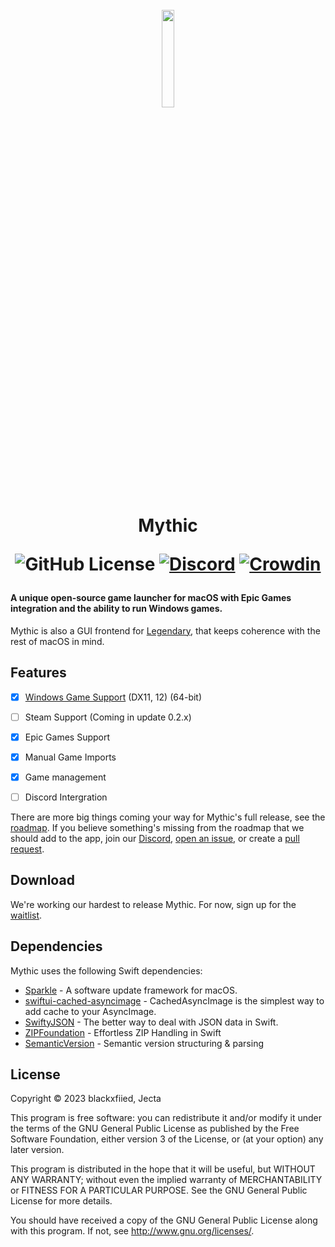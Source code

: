<h1 align="center">
  <br>
  <a href="https://getmythic.app">
    <img src="https://github.com/MythicApp/Mythic/assets/41133734/55df5b7d-f40f-4048-a5d9-e3746d92e138" 
      style="width: 20%; height: 20%;">
  </a>

  Mythic

  ![GitHub License](https://img.shields.io/github/license/MythicApp/Mythic) 
  [![Discord](https://img.shields.io/discord/1154998702650425397?logo=discord)](https://discord.com/invite/58NZ7fFqPy)
  [![Crowdin](https://badges.crowdin.net/mythicapp/localized.svg)](https://crowdin.com/project/mythicapp)
  
</h1>

<h4><b>A unique open-source game launcher for macOS with Epic Games integration and the ability to run Windows games.</b></h4>

Mythic is also a GUI frontend for [Legendary](https://github.com/derrod/legendary), that keeps coherence with the rest of macOS in mind.

## Features
- [x] [Windows Game Support](https://github.com/MythicApp/Engine) (DX11, 12) (64-bit)
- [ ] Steam Support (Coming in update 0.2.x)
- [x] Epic Games Support
- [x] Manual Game Imports
- [x] Game management
- [ ] Discord Intergration


There are more big things coming your way for Mythic's full release, see the [roadmap](https://github.com/orgs/MythicApp/projects/2/views/2).
If you believe something's missing from the roadmap that we should add to the app, join our [Discord](https://discord.com/invite/58NZ7fFqPy), [open an issue](https://github.com/MythicApp/Mythic/issues/new/choose), or create a [pull request](https://github.com/MythicApp/Mythic/compare).

## Download
We're working our hardest to release Mythic. For now, sign up for the [waitlist](https://getmythic.app).

## Dependencies
Mythic uses the following Swift dependencies:

- [Sparkle](https://github.com/sparkle-project/Sparkle) - A software update framework for macOS.
- [swiftui-cached-asyncimage](https://github.com/lorenzofiamingo/swiftui-cached-async-image) - CachedAsyncImage is the simplest way to add cache to your AsyncImage.
- [SwiftyJSON](https://github.com/SwiftyJSON/SwiftyJSON) - The better way to deal with JSON data in Swift. 
- [ZIPFoundation](https://github.com/weichsel/ZIPFoundation) - Effortless ZIP Handling in Swift
- [SemanticVersion](https://github.com/SwiftPackageIndex/SemanticVersion) - Semantic version structuring & parsing

## License
Copyright © 2023 blackxfiied, Jecta

This program is free software: you can redistribute it and/or modify it under the terms of the GNU General Public License as published by the Free Software Foundation, either version 3 of the License, or (at your option) any later version.

This program is distributed in the hope that it will be useful, but WITHOUT ANY WARRANTY; without even the implied warranty of MERCHANTABILITY or FITNESS FOR A PARTICULAR PURPOSE. See the GNU General Public License for more details.

You should have received a copy of the GNU General Public License along with this program. If not, see http://www.gnu.org/licenses/.
